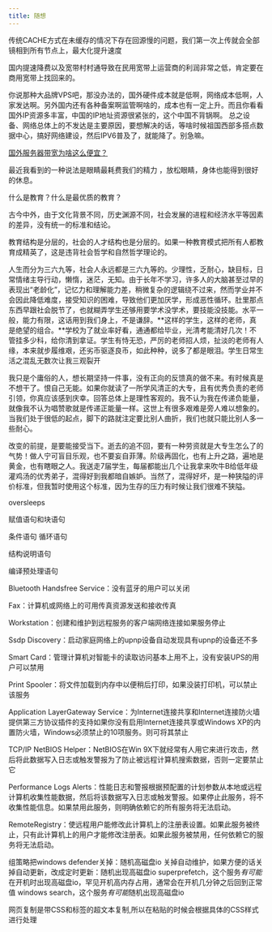 ```yaml
---
title: 随想
---
```


传统CACHE方式在未缓存的情况下存在回源慢的问题，我们第一次上传就会全部镜相到所有节点上，最大化提升速度



国内提速降费以及宽带村村通导致在民用宽带上运营商的利润非常之低，肯定要在商用宽带上找回来的。

你说那种大品牌VPS吧，那没办法的，国外硬件成本就是低啊，网络成本低啊，人家发达啊。另外国内还有各种备案啊监管啊啥的，成本也有一定上升。而且你看看国外IP资源多丰富，中国的IP地址资源很紧张的，这个中国不背锅啊。 总之设备、网络总体上的不发达是主要原因，要想解决的话，等啥时候祖国西部多搭点数据中心，搞好网络建设，然后IPV6普及了，就能降了。别急嘛。

[国外服务器带宽为啥这么便宜？](https://www.zhihu.com/question/332851392)



最近我看到的一种说法是眼睛最耗费我们的精力 ，放松眼睛，身体也能得到很好的休息。



什么是教育？什么是最优质的教育？

古今中外，由于文化背景不同，历史渊源不同，社会发展的进程和经济水平等因素的差异，没有统一的标准和结论。

教育结构是分层的，社会的人才结构也是分层的。如果一种教育模式把所有人都教育成精英了，这是违背社会哲学和自然哲学理论的。

人生而分为三六九等，社会人永远都是三六九等的。少理性，乏耐心，缺目标，日常情绪主导行动，懒惰，迷茫，无知。由于长年不学习，许多人的大脑甚至过早的表现出“老龄化”，记忆力和理解能力差，稍微复杂的逻辑绕不过来，然而学业并不会因此降低难度，接受知识的困难，导致他们更加厌学，形成恶性循环。肚里那点东西早跟社会脱节了，也就糊弄学生还够用要学术没学术，要技能没技能。水平一般，能力有限，这话用到我们身上，不是谦辞。**这样的学生，这样的老师，真是绝望的组合。**学校为了就业率好看，通通都给毕业，光清考能清好几次！不管挂多少科，给你清到拿证。学生有恃无恐，严厉的老师招人烦，扯淡的老师有人缘，本来就步履维艰，还劣币驱逐良币，如此种种，说多了都是眼泪。学生日常生活之混乱无数次让我三观裂开

我只是个庸俗的人，想长期坚持一件事，没有正向的反馈真的做不来。有时候真是不想干了。恨自己无能。如果你就读了一所学风清正的大专，且有优秀负责的老师引领，你真应该感到庆幸。回答总体上是理性客观的。我不认为我在传递负能量，就像我不认为唱赞歌就是传递正能量一样。这世上有很多艰难是旁人难以想象的。当我们处于很低的起点，脚下的路就注定要比别人曲折，我们也就只能比别人多一些耐心。

改变的前提，是要能接受当下。逝去的追不回，要有一种劳资就是大专生怎么了的气势！做人宁可盲目乐观，也不要妄自菲薄。阶级再固化，也有上升之路，遍地是黄金，也有瞎眼之人。我送走7届学生，每届都能出几个让我拿来吹牛B给低年级灌鸡汤的优秀弟子，混得好到我都暗自嫉妒。当然了，混得好坏，是一种狭隘的评价标准，但我暂时使用这个标准，因为生存的压力有时候让我们很难不狭隘。







oversleeps



赋值语句和块语句

条件语句 循环语句

结构说明语句

编译预处理语句











































Bluetooth Handsfree Service：没有蓝牙的用户可以关闭

Fax：计算机或网络上的可用传真资源发送和接收传真

Workstation：创建和维护到远程服务的客户端网络连接如果服务停止

Ssdp Discovery：启动家庭网络上的upnp设备自动发现具有upnp的设备还不多

Smart Card：管理计算机对智能卡的读取访问基本上用不上，没有安装UPS的用户可以禁用

Print Spooler：将文件加载到内存中以便稍后打印，如果没装打印机，可以禁止该服务

Application LayerGateway  Service：为Internet连接共享和Internet连接防火墙提供第三方协议插件的支持如果你没有启用Internet连接共享或Windows XP的内置防火墙，Windows必须禁止的10项服务。则可将其禁止

TCP/IP NetBIOS Helper：NetBIOS在Win 9X下就经常有人用它来进行攻击，然后将此数据写入日志或触发警报为了防止被远程计算机搜索数据，否则一定要禁止它

Performance Logs  Alerts：性能日志和警报根据预配置的计划参数从本地或远程计算机收集性能数据，然后将该数据写入日志或触发警报。如果停止此服务，将不收集性能信息。如果禁用此服务，则明确依赖它的所有服务将无法启动。

RemoteRegistry：使远程用户能修改此计算机上的注册表设置。如果此服务被终止，只有此计算机上的用户才能修改注册表。如果此服务被禁用，任何依赖它的服务将无法启动。



组策略把windows defender关掉：随机高磁盘io 关掉自动维护，如果方便的话关掉自动更新，改成定时更新：随机出现高磁盘io superprefetch，这个服务*有可能*在开机时出现高磁盘io，罕见开机高内存占用，通常会在开机几分钟之后回到正常值 windows search，这个服务*有可能*随机出现高磁盘io





网页复制是带CSS和标签的超文本复制,所以在粘贴的时候会根据具体的CSS样式进行处理